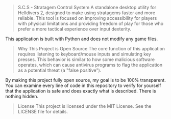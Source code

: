 >S.C.S - Stratagem Control System
A standalone desktop utility for Helldivers 2, designed to make using stratagems faster and more reliable. This tool is focused on improving accessibility for players with physical limitations and providing freedom of play for those who prefer a more tactical experience over input dexterity.

This application is built with Python and does not modify any game files.

>Why This Project is Open Source
The core function of this application requires listening to keyboard/mouse inputs and simulating key presses. This behavior is similar to how some malicious software operates, which can cause antivirus programs to flag the application as a potential threat (a "false positive").

By making this project fully open source, my goal is to be 100% transparent. You can examine every line of code in this repository to verify for yourself that the application is safe and does exactly what is described. There is nothing hidden.

>License
This project is licensed under the MIT License. See the LICENSE file for details.
